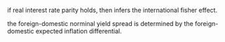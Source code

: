 if real interest rate parity holds, then infers the international fisher effect.

the foreign-domestic norminal yield spread is
determined by the foreign-domestic expected inflation differential.